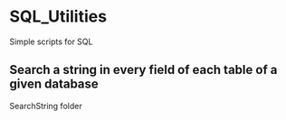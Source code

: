 # SQL_Utilities
Simple scripts for SQL


## Search a string in every field of each table of a given database
SearchString folder
